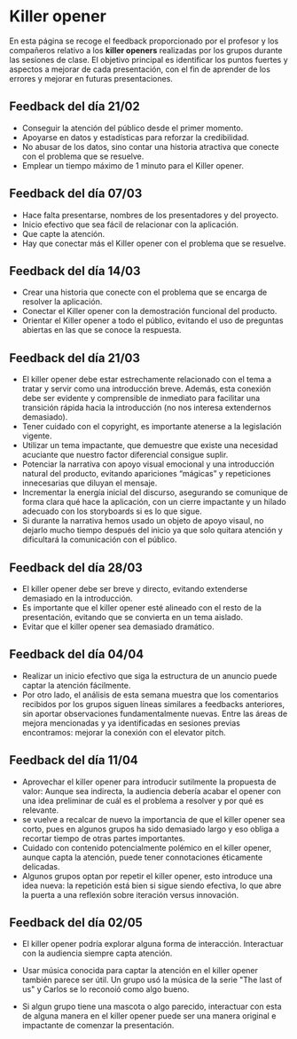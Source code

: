 # Killer opener

En esta página se recoge el feedback proporcionado por el profesor y los compañeros relativo a los **killer openers** realizadas por los grupos durante las sesiones de clase. El objetivo principal es identificar los puntos fuertes y aspectos a mejorar de cada presentación, con el fin de aprender de los errores y mejorar en futuras presentaciones. 

## Feedback del día 21/02
- Conseguir la atención del público desde el primer momento.
- Apoyarse en datos y estadísticas para reforzar la credibilidad.
- No abusar de los datos, sino contar una historia atractiva que conecte con el problema que se resuelve.
- Emplear un tiempo máximo de 1 minuto para el Killer opener.

## Feedback del día 07/03
- Hace falta presentarse, nombres de los presentadores y del proyecto.
- Inicio efectivo que sea fácil de relacionar con la aplicación.
- Que capte la atención.
- Hay que conectar más el Killer opener con el problema que se resuelve.

## Feedback del día 14/03
- Crear una historia que conecte con el problema que se encarga de resolver la aplicación.
- Conectar el Killer opener con la demostración funcional del producto.
- Orientar el Killer opener a todo el público, evitando el uso de preguntas abiertas en las que se conoce la respuesta.

## Feedback del día 21/03
- El killer opener debe estar estrechamente relacionado con el tema a tratar y servir como una introducción breve. Además, esta conexión debe ser evidente y comprensible de inmediato para facilitar una transición rápida hacia la introducción (no nos interesa extendernos demasiado).
- Tener cuidado con el copyright, es importante atenerse a la legislación vigente.
- Utilizar un tema impactante, que demuestre que existe una necesidad acuciante que nuestro factor diferencial consigue suplir.
- Potenciar la narrativa con apoyo visual emocional y una introducción natural del producto, evitando apariciones “mágicas” y repeticiones innecesarias que diluyan el mensaje.
- Incrementar la energía inicial del discurso, asegurando se comunique de forma clara qué hace la aplicación, con un cierre impactante y un hilado adecuado con los storyboards si es lo que sigue.
- Si durante la narrativa hemos usado un objeto de apoyo visaul, no dejarlo mucho tiempo después del inicio ya que solo quitara atención y dificultará la comunicación con el público.

## Feedback del día 28/03
- El killer opener debe ser breve y directo, evitando extenderse demasiado en la introducción.
- Es importante que el killer opener esté alineado con el resto de la presentación, evitando que se convierta en un tema aislado.
- Evitar que el killer opener sea demasiado dramático.

## Feedback del día 04/04
- Realizar un inicio efectivo que siga la estructura de un anuncio puede captar la atención fácilmente.
- Por otro lado, el análisis de esta semana muestra que los comentarios recibidos por los grupos siguen líneas similares a feedbacks anteriores, sin aportar observaciones fundamentalmente nuevas. Entre las áreas de mejora mencionadas y ya identificadas en sesiones previas encontramos: mejorar la conexión con el elevator pitch.

## Feedback del día 11/04
- Aprovechar el killer opener para introducir sutilmente la propuesta de valor: Aunque sea indirecta, la audiencia debería acabar el opener con una idea preliminar de cuál es el problema a resolver y por qué es relevante.
- se vuelve a recalcar de nuevo la importancia de que el killer opener sea corto, pues en algunos grupos ha sido demasiado largo y eso obliga a recortar tiempo de otras partes importantes.
- Cuidado con contenido potencialmente polémico en el killer opener, aunque capta la atención, puede tener connotaciones éticamente delicadas.
-  Algunos grupos optan por repetir el killer opener, esto introduce una idea nueva: la repetición está bien si sigue siendo efectiva, lo que abre la puerta a una reflexión sobre iteración versus innovación.

## Feedback del día 02/05

- El killer opener podría explorar alguna forma de interacción. Interactuar con la audiencia siempre capta atención. 

- Usar música conocida para captar la atención en el killer opener también parece ser útil. Un grupo usó la música de la serie "The last of us" y Carlos se lo reconoió como algo bueno.

- Si algun grupo tiene una mascota o algo parecido, interactuar con esta de alguna manera en el killer opener puede ser una manera original e impactante de comenzar la presentación.
